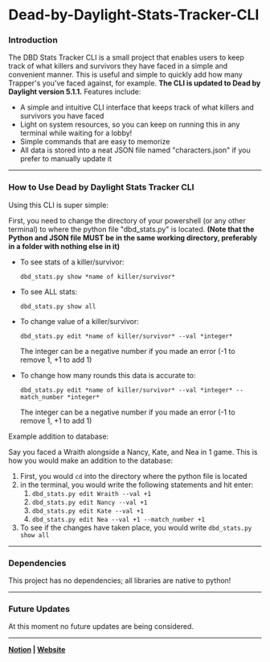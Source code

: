 # Dead-by-Daylight-Stats-Tracker-CLI
### Introduction

The DBD Stats Tracker CLI is a small project that enables users to keep track of what killers and survivors they have faced in a simple and convenient manner. This is useful and simple to quickly add how many Trapper's you've faced against, for example. ****The CLI is updated to Dead by Daylight version 5.1.1.**** Features include:

- A simple and intuitive CLI interface that keeps track of what killers and survivors you have faced
- Light on system resources, so you can keep on running this in any terminal while waiting for a lobby!
- Simple commands that are easy to memorize
- All data is stored into a neat JSON file named "characters.json" if you prefer to manually update it

---

### How to Use Dead by Daylight Stats Tracker CLI

Using this CLI is super simple:

First, you need to change the directory of your powershell (or any other terminal) to where the python file "dbd_stats.py" is located. ****(Note that the Python and JSON file MUST be in the same working directory, preferably in a folder with nothing else in it)****

- To see stats of a killer/survivor:

    `dbd_stats.py show *name of killer/survivor*`

- To see ALL stats:

    `dbd_stats.py show all`

- To change value of a killer/survivor:

    `dbd_stats.py edit *name of killer/survivor* --val *integer*`

    The integer can be a negative number if you made an error (-1 to remove 1, +1 to add 1)

- To change how many rounds this data is accurate to:

    `dbd_stats.py edit *name of killer/survivor* --val *integer* --match_number *integer*`

    The integer can be a negative number if you made an error (-1 to remove 1, +1 to add 1)

Example addition to database:

Say you faced a Wraith alongside a Nancy, Kate, and Nea in 1 game. This is how you would make an addition to the database:

1. First, you would `cd` into the directory where the python file is located
2. in the terminal, you would write the following statements and hit enter:
    1. `dbd_stats.py edit Wraith --val +1`
    2. `dbd_stats.py edit Nancy --val +1`
    3. `dbd_stats.py edit Kate --val +1`
    4. `dbd_stats.py edit Nea --val +1 --match_number +1`
3. To see if the changes have taken place, you would write `dbd_stats.py show all`

---

### Dependencies

This project has no dependencies; all libraries are native to python!

---

### Future Updates

At this moment no future updates are being considered.

---
**[Notion](https://knowing-letter-85f.notion.site/Dead-by-Daylight-Stats-Tracker-CLI-6d4a38bb2825466397b8cfdac06b0ad0) | [Website](https://ali-ehtesham.carrd.co/)**
